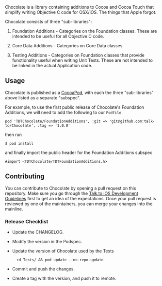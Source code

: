 Chocolate is a library containing additions to Cocoa and Cocoa Touch that
simplify writing Objective C code for OSX/iOS. The things that Apple forgot.

Chocolate consists of three "sub-libraries":

1. Foundation Additions - Categories on the Foundation classes. These
   are intended to be useful for all Objective C code.

2. Core Data Additions - Categories on Core Data classes.

3. Testing Additions - Categories on Foundation classes that provide
   functionality useful when writing Unit Tests. These are not
   intended to be linked in the actual Application code.

## Usage

Chocolate is published as a [CocoaPod][CocoaPods], with each the
three "sub-libraries" above listed as a separate "subspec".

For example, to use the first public release of Chocolate's Foundation Additions, we will need to add the following to our `Podfile`

    pod 'TDTChocolate/FoundationAdditions', :git => 'git@github.com:talk-to/Chocolate', :tag => '1.0.0'

then run

    $ pod install

and finally import the public header for the Foundation Additions subspec

    #import <TDTChocolate/TDTFoundationAdditions.h>

## Contributing

You can contribute to Chocolate by opening a pull request on this
repository. Make sure you go through the
[Talk.to iOS Development Guidelines][ios-guides] first to get an idea
of the expectations. Once your pull request is reviewed by one of the
maintainers, you can merge your changes into the mainline.

### Release Checklist

* Update the CHANGELOG.

* Modify the version in the Podspec.

* Update the version of Chocolate used by the Tests

        cd Tests/ && pod update --no-repo-update

* Commit and push the changes.

* Create a tag with the version, and push it to remote.

[CocoaPods]: http://cocoapods.org/
[ios-guides]: https://github.com/talk-to/ios-guides
